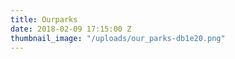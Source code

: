 ```yaml
---
title: Ourparks
date: 2018-02-09 17:15:00 Z
thumbnail_image: "/uploads/our_parks-db1e20.png"
---
```


